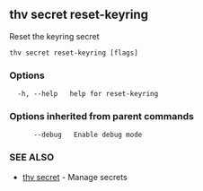 ## thv secret reset-keyring

Reset the keyring secret

```
thv secret reset-keyring [flags]
```

### Options

```
  -h, --help   help for reset-keyring
```

### Options inherited from parent commands

```
      --debug   Enable debug mode
```

### SEE ALSO

* [thv secret](thv_secret.md)	 - Manage secrets

